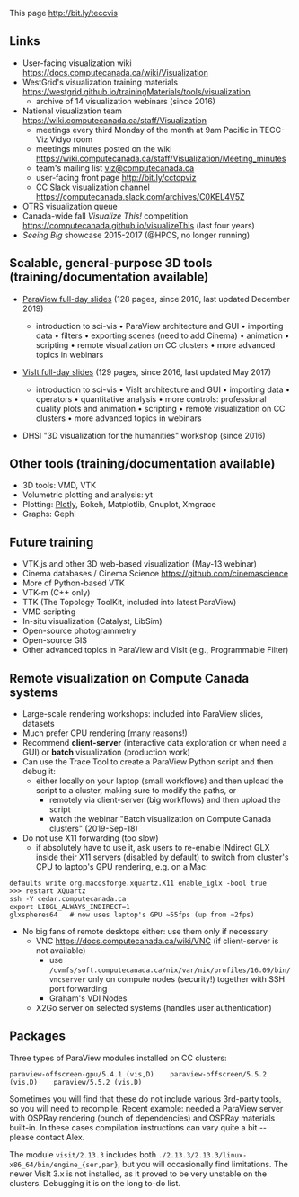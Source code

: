 This page http://bit.ly/teccvis

## Links

- User-facing visualization wiki https://docs.computecanada.ca/wiki/Visualization
- WestGrid's visualization training materials https://westgrid.github.io/trainingMaterials/tools/visualization
  - archive of 14 visualization webinars (since 2016)
- National visualization team https://wiki.computecanada.ca/staff/Visualization
  - meetings every third Monday of the month at 9am Pacific in TECC-Viz Vidyo room
  - meetings minutes posted on the wiki https://wiki.computecanada.ca/staff/Visualization/Meeting_minutes
  - team's mailing list viz@computecanada.ca
  - user-facing front page http://bit.ly/cctopviz
  - CC Slack visualization channel https://computecanada.slack.com/archives/C0KEL4V5Z
- OTRS visualization queue
- Canada-wide fall *Visualize This!* competition https://computecanada.github.io/visualizeThis (last four years)
- *Seeing Big* showcase 2015-2017 (@HPCS, no longer running)

## Scalable, general-purpose 3D tools (training/documentation available)

* [ParaView full-day slides](https://westgrid.github.io/trainingMaterials/materials/paraviewWorkshop.pdf)
  (128 pages, since 2010, last updated December 2019)
  - introduction to sci-vis • ParaView architecture and GUI • importing data • filters • exporting
    scenes (need to add Cinema) • animation • scripting • remote visualization on CC clusters • more
    advanced topics in webinars

* [VisIt full-day slides](https://westgrid.github.io/trainingMaterials/materials/visitWorkshop.pdf) (129
  pages, since 2016, last updated May 2017)
  - introduction to sci-vis • VisIt architecture and GUI • importing data • operators • quantitative
    analysis • more controls: professional quality plots and animation • scripting • remote visualization
    on CC clusters • more advanced topics in webinars

* DHSI "3D visualization for the humanities" workshop (since 2016)

## Other tools (training/documentation available)

* 3D tools: VMD, VTK
* Volumetric plotting and analysis: yt
* Plotting: [Plotly](https://github.com/razoumov/publish/blob/master/plotly.md), Bokeh, Matplotlib, Gnuplot, Xmgrace
* Graphs: Gephi

## Future training

* VTK.js and other 3D web-based visualization (May-13 webinar)
* Cinema databases / Cinema Science https://github.com/cinemascience
* More of Python-based VTK
* VTK-m (C++ only)
* TTK (The Topology ToolKit, included into latest ParaView)
* VMD scripting
* In-situ visualization (Catalyst, LibSim)
* Open-source photogrammetry
* Open-source GIS
* Other advanced topics in ParaView and VisIt (e.g., Programmable Filter)

## Remote visualization on Compute Canada systems

- Large-scale rendering workshops: included into ParaView slides, datasets
- Much prefer CPU rendering (many reasons!)
- Recommend **client-server** (interactive data exploration or when need a GUI) or **batch** visualization
  (production work)
- Can use the Trace Tool to create a ParaView Python script and then debug it:
  - either locally on your laptop (small workflows) and then upload the script to a cluster, making sure to
    modify the paths, or
	- remotely via client-server (big workflows) and then upload the script
	- watch the webinar "Batch visualization on Compute Canada clusters" (2019-Sep-18)
- Do not use X11 forwarding (too slow)
  - if absolutely have to use it, ask users to re-enable INdirect GLX inside their X11 servers (disabled
  by default) to switch from cluster's CPU to laptop's GPU rendering, e.g. on a Mac:
```
defaults write org.macosforge.xquartz.X11 enable_iglx -bool true
>>> restart XQuartz
ssh -Y cedar.computecanada.ca
export LIBGL_ALWAYS_INDIRECT=1
glxspheres64   # now uses laptop's GPU ~55fps (up from ~2fps)
```
- No big fans of remote desktops either: use them only if necessary
  - VNC https://docs.computecanada.ca/wiki/VNC (if client-server is not available)
    - use `/cvmfs/soft.computecanada.ca/nix/var/nix/profiles/16.09/bin/vncserver` only on compute nodes
      (security!) together with SSH port forwarding
    - Graham's VDI Nodes
  - X2Go server on selected systems (handles user authentication)

## Packages

Three types of ParaView modules installed on CC clusters:

```
paraview-offscreen-gpu/5.4.1 (vis,D)    paraview-offscreen/5.5.2 (vis,D)    paraview/5.5.2 (vis,D)
```

Sometimes you will find that these do not include various 3rd-party tools, so you will need to
recompile. Recent example: needed a ParaView server with OSPRay rendering (bunch of dependencies) and
OSPRay materials built-in. In these cases compilation instructions can vary quite a bit -- please contact Alex.

The module `visit/2.13.3` includes both `./2.13.3/2.13.3/linux-x86_64/bin/engine_{ser,par}`, but you will
occasionally find limitations. The newer VisIt 3.x is not installed, as it proved to be very unstable on
the clusters. Debugging it is on the long to-do list.
